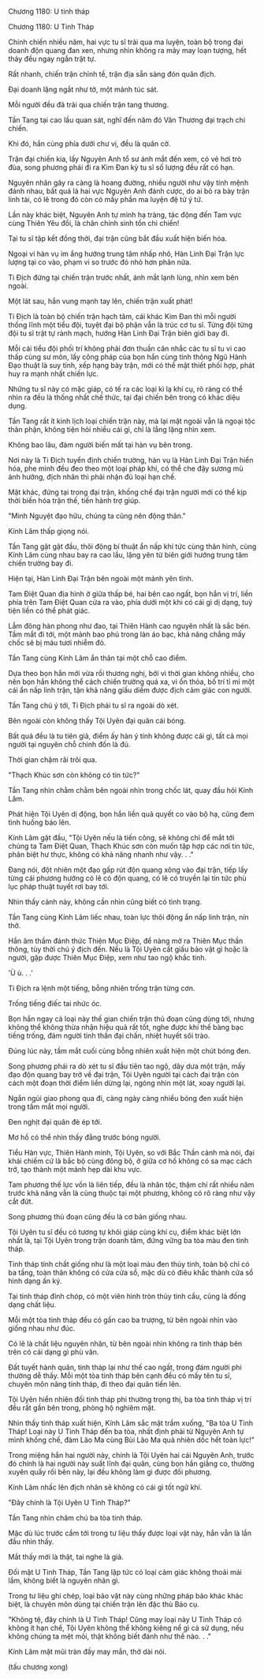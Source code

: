 




Chương 1180: U tinh tháp


Chương 1180: U Tinh Tháp

Chinh chiến nhiều năm, hai vực tu sĩ trải qua ma luyện, toàn bộ trong đại doanh độn quang đan xen, nhưng nhìn không ra mảy may loạn tượng, hết thảy đều ngay ngắn trật tự.

Rất nhanh, chiến trận chỉnh tề, trận địa sẵn sàng đón quân địch.

Đại doanh lặng ngắt như tờ, một mảnh túc sát.

Mỗi người đều đã trải qua chiến trận tang thương.

Tần Tang tại cao lầu quan sát, nghĩ đến năm đó Vân Thương đại trạch chi chiến.

Khi đó, hắn cùng phía dưới chư vị, đều là quân cờ.

Trận đại chiến kia, lấy Nguyên Anh tổ sư ánh mắt đến xem, có vẻ hơi trò đùa, song phương phái đi ra Kim Đan kỳ tu sĩ số lượng đều rất có hạn.

Nguyên nhân gây ra càng là hoang đường, nhiều người như vậy tính mệnh đánh nhau, bất quá là hai vực Nguyên Anh đánh cược, do ai bỏ ra bày trận linh tài, có lẽ trong đó còn có mấy phần ma luyện đệ tử ý tứ.

Lần này khác biệt, Nguyên Anh tự mình hạ tràng, tác động đến Tam vực cùng Thiên Yêu đồi, là chân chính sinh tồn chi chiến!

Tại tu sĩ tập kết đồng thời, đại trận cũng bắt đầu xuất hiện biến hóa.

Ngoại vi hàn vụ im ắng hướng trung tâm nhấp nhô, Hàn Linh Đại Trận lực lượng tại co vào, phạm vi so trước đó nhỏ hơn phân nửa.

Ti Địch đứng tại chiến trận trước nhất, ánh mắt lạnh lùng, nhìn xem bên ngoài.

Một lát sau, hắn vung mạnh tay lên, chiến trận xuất phát!

Ti Địch là toàn bộ chiến trận hạch tâm, cái khác Kim Đan thì mỗi người thống lĩnh một tiểu đội, tuyệt đại bộ phận vẫn là trúc cơ tu sĩ. Từng đội từng đội tu sĩ trật tự rành mạch, hướng Hàn Linh Đại Trận biên giới bay đi.

Mỗi cái tiểu đội phối trí không phải đơn thuần cân nhắc các tu sĩ tu vi cao thấp cùng sư môn, lấy công pháp của bọn hắn cùng tinh thông Ngũ Hành Đạo thuật là suy tính, xếp hạng bày trận, mới có thể mật thiết phối hợp, phát huy ra mạnh nhất chiến lực.

Những tu sĩ này có mặc giáp, có tế ra các loại kì lạ khí cụ, rõ ràng có thể nhìn ra đều là thống nhất chế thức, tại đại chiến bên trong có khác diệu dụng.

Tần Tang rất ít kinh lịch loại chiến trận này, mà lại mặt ngoài vẫn là ngoại tộc thân phận, không tiện hỏi nhiều cái gì, chỉ là lẳng lặng nhìn xem.

Không bao lâu, đám người biến mất tại hàn vụ bên trong.

Nơi này là Ti Địch tuyển định chiến trường, hàn vụ là Hàn Linh Đại Trận hiển hóa, phe mình đều đeo theo một loại pháp khí, có thể che đậy sương mù ảnh hưởng, địch nhân thì phải nhận đủ loại hạn chế.

Mặt khác, đứng tại trong đại trận, khống chế đại trận người mới có thể kịp thời biến hóa trận thế, tiến hành trợ giúp.

"Minh Nguyệt đạo hữu, chúng ta cũng nên động thân."

Kính Lâm thấp giọng nói.

Tần Tang gật gật đầu, thôi động bí thuật ẩn nấp khí tức cùng thân hình, cùng Kính Lâm cùng nhau bay ra cao lầu, lặng yên từ biên giới hướng trung tâm chiến trường bay đi.

Hiện tại, Hàn Linh Đại Trận bên ngoài một mảnh yên tĩnh.

Tam Điệt Quan địa hình ở giữa thấp bé, hai bên cao ngất, bọn hắn vị trí, liền phía trên Tam Điệt Quan cửa ra vào, phía dưới một khi có cái gì dị dạng, tuỳ tiện liền có thể phát giác.

Lẫm đông hàn phong như đao, tại Thiên Hành cao nguyên nhất là sắc bén. Tầm mắt đi tới, một mảnh bao phủ trong làn áo bạc, khả năng chẳng mấy chốc sẽ bị máu tươi nhiễm đỏ.

Tần Tang cùng Kính Lâm ẩn thân tại một chỗ cao điểm.

Dựa theo bọn hắn mới vừa rồi thương nghị, bởi vì thời gian không nhiều, cho nên bọn hắn không thể cách chiến trường quá xa, vì ổn thỏa, bố trí tỉ mỉ một cái ẩn nấp linh trận, tận khả năng giấu diếm được địch cảm giác con người.

Tần Tang chú ý tới, Ti Địch phái tu sĩ ra ngoài dò xét.

Bên ngoài còn không thấy Tội Uyên đại quân cái bóng.

Bất quá đều là tu tiên giả, điểm ấy hàn ý tính không được cái gì, tất cả mọi người tại nguyên chỗ chỉnh đốn là đủ.

Thời gian chậm rãi trôi qua.

"Thạch Khúc sơn còn không có tin tức?"

Tần Tang nhìn chằm chằm bên ngoài nhìn trong chốc lát, quay đầu hỏi Kính Lâm.

Phát hiện Tội Uyên dị động, bọn hắn liền quả quyết co vào bộ hạ, cũng đem tình huống báo lên.

Kính Lâm gật đầu, "Tội Uyên nếu là tiến công, sẽ không chỉ để mắt tới chúng ta Tam Điệt Quan, Thạch Khúc sơn còn muốn tập hợp các nơi tin tức, phân biệt hư thực, không có khả năng nhanh như vậy. . ."

Đang nói, đột nhiên một đạo gấp rút độn quang xông vào đại trận, tiếp lấy từng cái phương hướng có lẽ có độn quang, có lẽ có truyền lại tin tức phù lục pháp thuật tuyết rơi bay tới.

Nhìn thấy cảnh này, không cần nhìn cũng biết có tình trạng.

Tần Tang cùng Kính Lâm liếc nhau, toàn lực thôi động ẩn nấp linh trận, nín thở.

Hắn âm thầm đánh thức Thiên Mục Điệp, để nàng mở ra Thiên Mục thần thông, tùy thời chú ý địch đến. Nếu là Tội Uyên cất giấu bảo vật gì hoặc là người, gặp được Thiên Mục Điệp, xem như tao ngộ khắc tinh.

'Ù ù. . .'

Ti Địch ra lệnh một tiếng, bỗng nhiên trống trận từng cơn.

Trống tiếng điếc tai nhức óc.

Bọn hắn ngay cả loại này thế gian chiến trận thủ đoạn cũng dùng tới, nhưng không thể không thừa nhận hiệu quả rất tốt, nghe được khí thế bàng bạc tiếng trống, đám người tinh thần đại chấn, nhiệt huyết sôi trào.

Đúng lúc này, tầm mắt cuối cùng bỗng nhiên xuất hiện một chút bóng đen.

Song phương phái ra dò xét tu sĩ đầu tiên tao ngộ, dây dưa một trận, mấy đạo độn quang bay trở về đại trận, Tội Uyên người tại cách đại trận còn cách một đoạn thời điểm liền dừng lại, ngóng nhìn một lát, xoay người lại.

Ngắn ngủi giao phong qua đi, càng ngày càng nhiều bóng đen xuất hiện trong tầm mắt mọi người.

Đen nghịt đại quân đè ép tới.

Mơ hồ có thể nhìn thấy đằng trước bóng người.

Tiểu Hàn vực, Thiên Hành minh, Tội Uyên, so với Bắc Thần cảnh mà nói, đại khái chiếm cứ là bắc bộ cùng đông bộ, ở giữa cơ hồ không có sa mạc cách trở, tạo thành một mảnh hẹp dài khu vực.

Tam phương thế lực vốn là liên tiếp, đều là nhân tộc, thậm chí rất nhiều năm trước khả năng vẫn là cùng thuộc tại một phương, không có rõ ràng như vậy cắt đứt.

Song phương thủ đoạn cũng đều là cơ bản giống nhau.

Tội Uyên tu sĩ đều có tương tự khôi giáp cùng khí cụ, điểm khác biệt lớn nhất là, tại Tội Uyên trong trận doanh tâm, đứng vững ba tòa màu đen tinh tháp.

Tinh tháp tính chất giống như là một loại màu đen thủy tinh, toàn bộ chỉ có ba tầng, toàn thân không có cửa cửa sổ, mặc dù có điêu khắc thành cửa sổ hình dạng ấn ký.

Tại tinh tháp đỉnh chóp, có một viên hình tròn thủy tinh cầu, cũng là đồng dạng chất liệu.

Mỗi một tòa tinh tháp đều có gần cao ba trượng, từ bên ngoài nhìn vào giống nhau như đúc.

Có lẽ là chất liệu nguyên nhân, từ bên ngoài nhìn không ra tinh tháp bên trên có cái dạng gì phù văn.

Đất tuyết hành quân, tinh tháp lại như thế cao ngất, trong đám người phi thường dễ thấy. Mỗi một tòa tinh tháp bên cạnh đều có mấy tên tu sĩ, chuyên môn nâng tinh tháp, đi theo đại quân tiến lên.

Tội Uyên hiển nhiên đối tinh tháp phi thường trọng thị, ba tòa tinh tháp vị trí đều rất gần bên trong, phòng hộ nghiêm mật.

Nhìn thấy tinh tháp xuất hiện, Kính Lâm sắc mặt trầm xuống, "Ba tòa U Tinh Tháp! Loại này U Tinh Tháp đến ba tòa, nhất định phải từ Nguyên Anh tự mình khống chế, đàm Lão Ma cùng Bùi Lão Ma quả nhiên dốc hết toàn lực!"

Trong miệng hắn hai người này, chính là Tội Uyên hai cái Nguyên Anh, trước đó chính là hai người này suất lĩnh đại quân, cùng bọn hắn giằng co, thường xuyên quấy rối bên này, lại đều không làm gì được đối phương.

Kính Lâm nhấc lên địch nhân sẽ không có cái gì tốt ngữ khí.

"Đây chính là Tội Uyên U Tinh Tháp?"

Tần Tang nhìn chăm chú ba tòa tinh tháp.

Mặc dù lúc trước cầm tới trong tư liệu thấy được loại vật này, hắn vẫn là lần đầu nhìn thấy.

Mắt thấy mới là thật, tai nghe là giả.

Đối mặt U Tinh Tháp, Tần Tang lập tức có loại cảm giác không thoải mái lắm, không biết là nguyên nhân gì.

Trong tư liệu ghi chép, loại bảo vật này cùng những pháp bảo khác khác biệt, là chuyên môn dùng tại chiến trận lên đặc thù Bảo cụ.

"Không tệ, đây chính là U Tinh Tháp! Cũng may loại này U Tinh Tháp có không ít hạn chế, Tội Uyên không thể không kiêng nể gì cả sử dụng, nếu không chúng ta mệt mỏi, thật không biết đánh như thế nào. . ."

Kính Lâm mặt mũi tràn đầy may mắn, thở dài nói.

(tấu chương xong)




